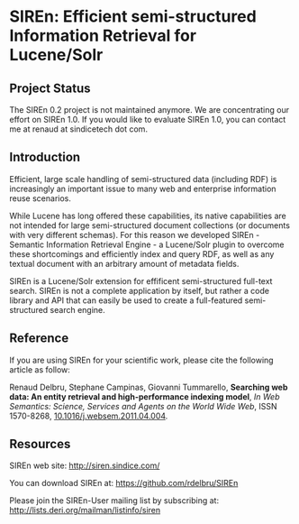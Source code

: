 # SIREn: Efficient semi-structured Information Retrieval for Lucene/Solr

## Project Status

The SIREn 0.2 project is not maintained anymore. We are concentrating our effort on SIREn 1.0. If you would like to evaluate SIREn 1.0, you can contact me at renaud at sindicetech dot com.

## Introduction

Efficient, large scale handling of semi-structured data (including RDF) is
increasingly an important issue to many web and enterprise information reuse 
scenarios.

While Lucene has long offered these capabilities, its native capabilities are
not intended for large semi-structured document collections (or documents with
very different schemas). For this reason we developed SIREn - Semantic
Information Retrieval Engine - a Lucene/Solr plugin to overcome these shortcomings
and efficiently index and query RDF, as well as any textual document with an
arbitrary amount of metadata fields.

SIREn is a Lucene/Solr extension for effificent semi-structured full-text search.
SIREn is not a complete application by itself, but rather a code library and API
that can easily be used to create a full-featured semi-structured search engine.

## Reference

If you are using SIREn for your scientific work, please cite the following article
as follow:

Renaud Delbru, Stephane Campinas, Giovanni Tummarello, **Searching web data: An 
entity retrieval and high-performance indexing model**, *In Web Semantics: 
Science, Services and Agents on the World Wide Web*, ISSN 1570-8268, 
[10.1016/j.websem.2011.04.004](http://www.sciencedirect.com/science/article/pii/S1570826811000230).

## Resources

SIREn web site:
  http://siren.sindice.com/

You can download SIREn at:
  https://github.com/rdelbru/SIREn

Please join the SIREn-User mailing list by subscribing at:
  http://lists.deri.org/mailman/listinfo/siren

